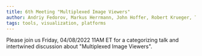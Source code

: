 ```yaml
---
title: 6th Meeting "Multiplexed Image Viewers"
author: Andriy Fedorov, Markus Herrmann, John Hoffer, Robert Krueger, Trevor Manz, Jeremy Muhlich, Steve Pieper, Clarence Yapp
tags: tools, visualization, platforms
---
```


Please join us Friday, 04/08/2022 11AM ET for a categorizing talk and intertwined discussion about "Multiplexed Image Viewers".
